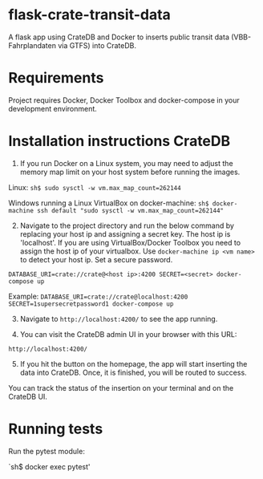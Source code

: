 # flask-crate-transit-data
A flask app using CrateDB and Docker to inserts public transit data (VBB-Fahrplandaten via GTFS) into CrateDB.

# Requirements

Project requires Docker, Docker Toolbox and docker-compose in your development environment.

# Installation instructions CrateDB

1) If you run Docker on a Linux system, you may need to adjust the memory map limit on your host system before running the images.

Linux:
`sh$ sudo sysctl -w vm.max_map_count=262144`

Windows running a Linux VirtualBox on docker-machine: 
`sh$ docker-machine ssh default "sudo sysctl -w vm.max_map_count=262144"`

2) Navigate to the project directory and run the below command by replacing your host ip and assigning a secret key. The host ip is 'localhost'. If you are using VirtualBox/Docker Toolbox you need to assign the host ip of your virtualbox. Use `docker-machine ip <vm name>` to detect your host ip. Set a secure password.      

`DATABASE_URI=crate://crate@<host ip>:4200 SECRET=<secret> docker-compose up`

Example:
`DATABASE_URI=crate://crate@localhost:4200 SECRET=1supersecretpassword1 docker-compose up`

3) Navigate to `http://localhost:4200/` to see the app running.

4) You can visit the CrateDB admin UI in your browser with this URL: 

`http://localhost:4200/`

5) If you hit the button on the homepage, the app will start inserting the data into CrateDB.
Once, it is finished, you will be routed to success.

You can track the status of the insertion on your terminal and on the CrateDB UI. 

# Running tests

Run the pytest module:

`sh$ docker exec <transitdata container id> pytest'

